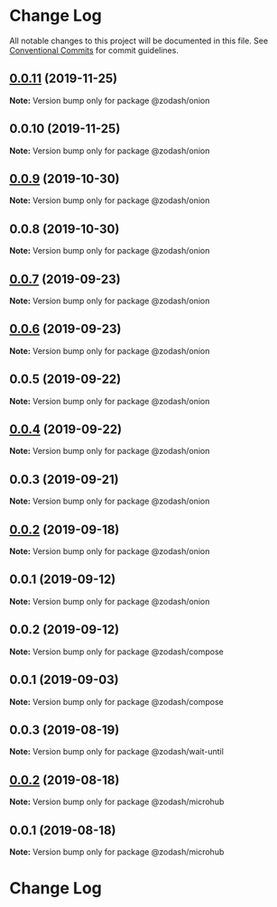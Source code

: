 # Change Log

All notable changes to this project will be documented in this file.
See [Conventional Commits](https://conventionalcommits.org) for commit guidelines.

## [0.0.11](https://github.com/zcorky/zodash/compare/@zodash/onion@0.0.10...@zodash/onion@0.0.11) (2019-11-25)

**Note:** Version bump only for package @zodash/onion





## 0.0.10 (2019-11-25)

**Note:** Version bump only for package @zodash/onion





## [0.0.9](https://github.com/zcorky/zodash/compare/@zodash/onion@0.0.8...@zodash/onion@0.0.9) (2019-10-30)

**Note:** Version bump only for package @zodash/onion





## 0.0.8 (2019-10-30)

**Note:** Version bump only for package @zodash/onion





## [0.0.7](https://github.com/zcorky/zodash/compare/@zodash/onion@0.0.6...@zodash/onion@0.0.7) (2019-09-23)

**Note:** Version bump only for package @zodash/onion





## [0.0.6](https://github.com/zcorky/zodash/compare/@zodash/onion@0.0.5...@zodash/onion@0.0.6) (2019-09-23)

**Note:** Version bump only for package @zodash/onion





## 0.0.5 (2019-09-22)

**Note:** Version bump only for package @zodash/onion





## [0.0.4](https://github.com/zcorky/zodash/compare/@zodash/onion@0.0.3...@zodash/onion@0.0.4) (2019-09-22)

**Note:** Version bump only for package @zodash/onion





## 0.0.3 (2019-09-21)

**Note:** Version bump only for package @zodash/onion





## [0.0.2](https://github.com/zcorky/zodash/compare/@zodash/onion@0.0.1...@zodash/onion@0.0.2) (2019-09-18)

**Note:** Version bump only for package @zodash/onion





## 0.0.1 (2019-09-12)

**Note:** Version bump only for package @zodash/onion





## 0.0.2 (2019-09-12)

**Note:** Version bump only for package @zodash/compose





## 0.0.1 (2019-09-03)

**Note:** Version bump only for package @zodash/compose





## 0.0.3 (2019-08-19)

**Note:** Version bump only for package @zodash/wait-until





## [0.0.2](https://github.com/zcorky/zodash/compare/@zodash/microhub@0.0.1...@zodash/microhub@0.0.2) (2019-08-18)

**Note:** Version bump only for package @zodash/microhub





## 0.0.1 (2019-08-18)

**Note:** Version bump only for package @zodash/microhub





# Change Log
